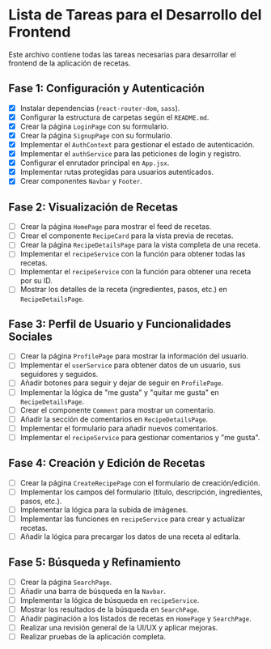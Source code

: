 # Lista de Tareas para el Desarrollo del Frontend

Este archivo contiene todas las tareas necesarias para desarrollar el frontend de la aplicación de recetas.

## Fase 1: Configuración y Autenticación

- [x] Instalar dependencias (`react-router-dom`, `sass`).
- [x] Configurar la estructura de carpetas según el `README.md`.
- [x] Crear la página `LoginPage` con su formulario.
- [x] Crear la página `SignupPage` con su formulario.
- [x] Implementar el `AuthContext` para gestionar el estado de autenticación.
- [x] Implementar el `authService` para las peticiones de login y registro.
- [x] Configurar el enrutador principal en `App.jsx`.
- [x] Implementar rutas protegidas para usuarios autenticados.
- [x] Crear componentes `Navbar` y `Footer`.

## Fase 2: Visualización de Recetas

- [ ] Crear la página `HomePage` para mostrar el feed de recetas.
- [ ] Crear el componente `RecipeCard` para la vista previa de recetas.
- [ ] Crear la página `RecipeDetailsPage` para la vista completa de una receta.
- [ ] Implementar el `recipeService` con la función para obtener todas las recetas.
- [ ] Implementar el `recipeService` con la función para obtener una receta por su ID.
- [ ] Mostrar los detalles de la receta (ingredientes, pasos, etc.) en `RecipeDetailsPage`.

## Fase 3: Perfil de Usuario y Funcionalidades Sociales

- [ ] Crear la página `ProfilePage` para mostrar la información del usuario.
- [ ] Implementar el `userService` para obtener datos de un usuario, sus seguidores y seguidos.
- [ ] Añadir botones para seguir y dejar de seguir en `ProfilePage`.
- [ ] Implementar la lógica de "me gusta" y "quitar me gusta" en `RecipeDetailsPage`.
- [ ] Crear el componente `Comment` para mostrar un comentario.
- [ ] Añadir la sección de comentarios en `RecipeDetailsPage`.
- [ ] Implementar el formulario para añadir nuevos comentarios.
- [ ] Implementar el `recipeService` para gestionar comentarios y "me gusta".

## Fase 4: Creación y Edición de Recetas

- [ ] Crear la página `CreateRecipePage` con el formulario de creación/edición.
- [ ] Implementar los campos del formulario (título, descripción, ingredientes, pasos, etc.).
- [ ] Implementar la lógica para la subida de imágenes.
- [ ] Implementar las funciones en `recipeService` para crear y actualizar recetas.
- [ ] Añadir la lógica para precargar los datos de una receta al editarla.

## Fase 5: Búsqueda y Refinamiento

- [ ] Crear la página `SearchPage`.
- [ ] Añadir una barra de búsqueda en la `Navbar`.
- [ ] Implementar la lógica de búsqueda en `recipeService`.
- [ ] Mostrar los resultados de la búsqueda en `SearchPage`.
- [ ] Añadir paginación a los listados de recetas en `HomePage` y `SearchPage`.
- [ ] Realizar una revisión general de la UI/UX y aplicar mejoras.
- [ ] Realizar pruebas de la aplicación completa.
